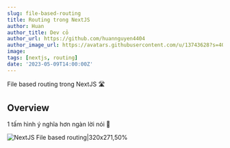 ```yaml
---
slug: file-based-routing
title: Routing trong NextJS
author: Huan
author_title: Dev cỏ
author_url: https://github.com/huannguyen4404
author_image_url: https://avatars.githubusercontent.com/u/13743628?s=400&u=4066e68fa42b95987923b148bb8d4eaad084026b&v=4
image:
tags: [nextjs, routing]
date: '2023-05-09T14:00:00Z'
---
```


File based routing trong NextJS 🛣

<!-- truncate-->


## Overview
1 tấm hình ý nghĩa hơn ngàn lời nói 🐽


![NextJS File based routing|320x271,50%](https://res.cloudinary.com/dqn5e9sdo/image/upload/v1683637339/iNextjs/blog/file-based-routing_x9ejqu.jpg)
